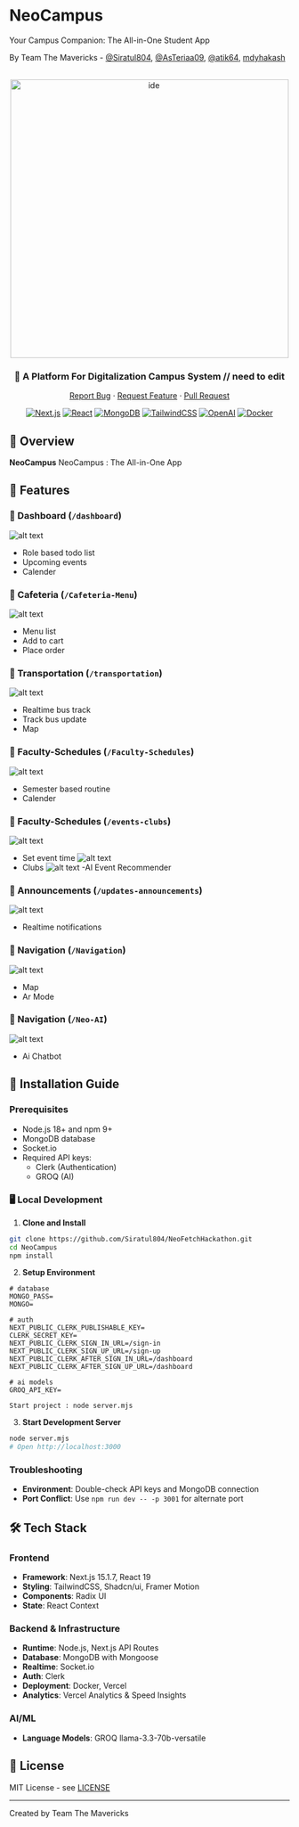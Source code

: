 # NeoCampus

Your Campus Companion: The All-in-One Student App

By Team The Mavericks - [@Siratul804](https://github.com/Siratul804), [@AsTeriaa09](https://github.com/AsTeriaa09), [@atik64](https://github.com/atik65), [mdyhakash](https://github.com/mdyhakash)
<div align="center">

<br />

  <img src="/public/neoCam.png" alt="ide" width="500"/>

### 🎯 A Platform For Digitalization Campus System // need to edit

[Report Bug](https://github.com/Siratul804/NeoHire/issues) · [Request Feature](https://github.com/Siratul804/NeoHire/issues) · [Pull Request](https://github.com/Siratul804/NeoFetchHackathon/pulls) 

[![Next.js](https://img.shields.io/badge/Next.js-15-black?style=for-the-badge&logo=next.js)](https://nextjs.org/)
[![React](https://img.shields.io/badge/React-18-blue?style=for-the-badge&logo=react)](https://reactjs.org/)
[![MongoDB](https://img.shields.io/badge/MongoDB-Latest-green?style=for-the-badge&logo=mongodb)](https://www.mongodb.com/)
[![TailwindCSS](https://img.shields.io/badge/TailwindCSS-3-38B2AC?style=for-the-badge&logo=tailwind-css)](https://tailwindcss.com)
[![OpenAI](https://img.shields.io/badge/OpenAI-API-412991?style=for-the-badge&logo=openai)](https://openai.com)
[![Docker](https://img.shields.io/badge/Docker-Ready-2496ED?style=for-the-badge&logo=docker)](https://www.docker.com/)

</div>

## 🌟 Overview

**NeoCampus** NeoCampus : The All-in-One App

## 🚀 Features

### 📍 Dashboard (`/dashboard`)

![alt text](/public/dash.png)


- Role based todo list
- Upcoming events
- Calender


### 📍 Cafeteria (`/Cafeteria-Menu`)

![alt text](/public/menu.png)


- Menu list
- Add to cart
- Place order


### 📍 Transportation (`/transportation`)

![alt text](/public/trans.png)


- Realtime bus track
- Track bus update
- Map


### 📍 Faculty-Schedules (`/Faculty-Schedules`)

![alt text](/public/faculty.png)


- Semester based routine
- Calender

### 📍 Faculty-Schedules (`/events-clubs`)

![alt text](/public/e1.png)
- Set event time
![alt text](/public/e2.png)
- Clubs 
![alt text](/public/e3.png)
-AI Event Recommender


### 📍 Announcements (`/updates-announcements`)

![alt text](/public/not.png)

- Realtime notifications


### 📍 Navigation (`/Navigation`)

![alt text](/public/map.png)

- Map
- Ar Mode


### 📍 Navigation (`/Neo-AI`)

![alt text](/public/chat.png)

- Ai Chatbot















## 🚀 Installation Guide

### Prerequisites

- Node.js 18+ and npm 9+
- MongoDB database
- Socket.io
- Required API keys:
  - Clerk (Authentication)
  - GROQ (AI)

### 🖥️ Local Development

1. **Clone and Install**

```bash
git clone https://github.com/Siratul804/NeoFetchHackathon.git
cd NeoCampus
npm install
```

2. **Setup Environment**

``` env
# database
MONGO_PASS=
MONGO=

# auth
NEXT_PUBLIC_CLERK_PUBLISHABLE_KEY=
CLERK_SECRET_KEY=
NEXT_PUBLIC_CLERK_SIGN_IN_URL=/sign-in
NEXT_PUBLIC_CLERK_SIGN_UP_URL=/sign-up
NEXT_PUBLIC_CLERK_AFTER_SIGN_IN_URL=/dashboard
NEXT_PUBLIC_CLERK_AFTER_SIGN_UP_URL=/dashboard

# ai models
GROQ_API_KEY=

Start project : node server.mjs
```

3. **Start Development Server**

```bash
node server.mjs
# Open http://localhost:3000
```

### Troubleshooting

- **Environment**: Double-check API keys and MongoDB connection
- **Port Conflict**: Use `npm run dev -- -p 3001` for alternate port

## 🛠️ Tech Stack

### Frontend

- **Framework**: Next.js 15.1.7, React 19
- **Styling**: TailwindCSS, Shadcn/ui, Framer Motion
- **Components**: Radix UI
- **State**: React Context

### Backend & Infrastructure

- **Runtime**: Node.js, Next.js API Routes
- **Database**: MongoDB with Mongoose
- **Realtime**: Socket.io
- **Auth**: Clerk
- **Deployment**: Docker, Vercel
- **Analytics**: Vercel Analytics & Speed Insights

### AI/ML

- **Language Models**: GROQ llama-3.3-70b-versatile

## 📝 License

MIT License - see [LICENSE](LICENSE)

---

Created by Team The Mavericks


